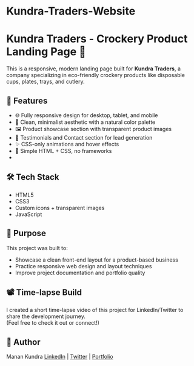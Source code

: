 # Kundra-Traders-Website
# Kundra Traders - Crockery Product Landing Page 🥣

This is a responsive, modern landing page built for **Kundra Traders**, a company specializing in eco-friendly crockery products like disposable cups, plates, trays, and cutlery.

## 🚀 Features

- 🌐 Fully responsive design for desktop, tablet, and mobile
- 🎨 Clean, minimalist aesthetic with a natural color palette
- 🖼️ Product showcase section with transparent product images
- 📢 Testimonials and Contact section for lead generation
- ✨ CSS-only animations and hover effects
- 📁 Simple HTML + CSS, no frameworks
- 
## 🛠️ Tech Stack

- HTML5
- CSS3
- Custom icons + transparent images
- JavaScript

## 🎯 Purpose

This project was built to:
- Showcase a clean front-end layout for a product-based business
- Practice responsive web design and layout techniques
- Improve project documentation and portfolio quality

## 📽️ Time-lapse Build

I created a short time-lapse video of this project for LinkedIn/Twitter to share the development journey.  
(Feel free to check it out or connect!)

## 🧠 Author

Manan Kundra 
[LinkedIn](www.linkedin.com/in/manan-kundra-285a61285) | [Twitter](https://x.com/kundra_manan) | [Portfolio](#)
